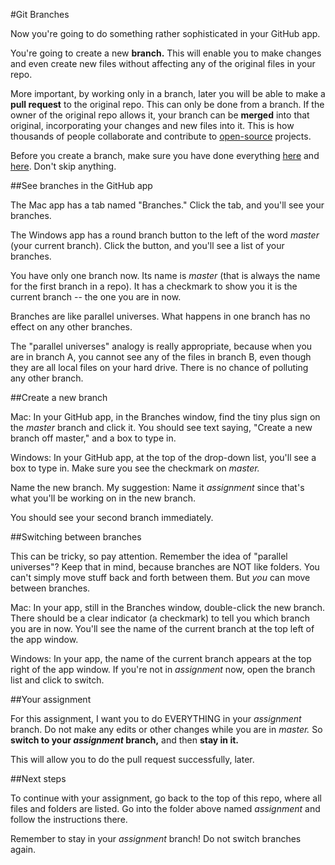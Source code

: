 #Git Branches

Now you're going to do something rather sophisticated in your GitHub app.

You're going to create a new **branch.** This will enable you to make changes and even create new files without affecting any of the original files in your repo.

More important, by working only in a branch, later you will be able to make a **pull request** to the original repo. This can only be done from a branch. If the owner of the original repo allows it, your branch can be **merged** into that original, incorporating your changes and new files into it. This is how thousands of people collaborate and contribute to [open-source](http://opensource.com/resources/what-open-source) projects.

Before you create a branch, make sure you have done everything [here](../github_basics) and [here](../../../). Don't skip anything.

##See branches in the GitHub app

The Mac app has a tab named "Branches." Click the tab, and you'll see your branches.

The Windows app has a round branch button to the left of the word *master* (your current branch). Click the button, and you'll see a list of your branches.

You have only one branch now. Its name is *master* (that is always the name for the first branch in a repo). It has a checkmark to show you it is the current branch -- the one you are in now.

Branches are like parallel universes. What happens in one branch has no effect on any other branches.

The "parallel universes" analogy is really appropriate, because when you are in branch A, you cannot see any of the files in branch B, even though they are all local files on your hard drive. There is no chance of polluting any other branch.

##Create a new branch

Mac: In your GitHub app, in the Branches window, find the tiny plus sign on the *master* branch and click it. You should see text saying, "Create a new branch off master," and a box to type in.

Windows: In your GitHub app, at the top of the drop-down list, you'll see a box to type in. Make sure you see the checkmark on *master.*

Name the new branch. My suggestion: Name it *assignment* since that's what you'll be working on in the new branch.

You should see your second branch immediately.

##Switching between branches

This can be tricky, so pay attention. Remember the idea of "parallel universes"? Keep that in mind, because branches are NOT like folders. You can't simply move stuff back and forth between them. But *you* can move between branches.

Mac: In your app, still in the Branches window, double-click the new branch. There should be a clear indicator (a checkmark) to tell you which branch you are in now. You'll see the name of the current branch at the top left of the app window.

Windows: In your app, the name of the current branch appears at the top right of the app window. If you're not in *assignment* now, open the branch list and click to switch.

##Your assignment

For this assignment, I want you to do EVERYTHING in your *assignment* branch. Do not make any edits or other changes while you are in *master.* So **switch to your *assignment* branch,** and then **stay in it.**

This will allow you to do the pull request successfully, later.

##Next steps

To continue with your assignment, go back to the top of this repo, where all files and folders are listed. Go into the folder above named *assignment* and follow the instructions there.

Remember to stay in your *assignment* branch! Do not switch branches again.
